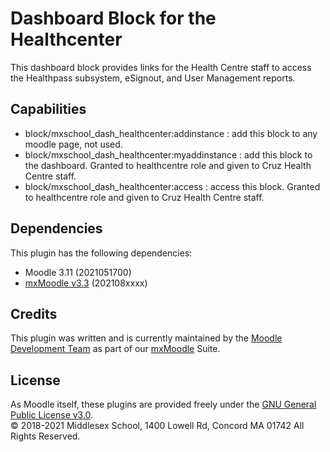 # Dashboard Block for the Healthcenter
This dashboard block provides links for the Health Centre staff to access the Healthpass subsystem, eSignout, and User Management reports.

## Capabilities
- block/mxschool_dash_healthcenter:addinstance : add this block to any moodle page, not used.
- block/mxschool_dash_healthcenter:myaddinstance : add this block to the dashboard. Granted to healthcentre role and given to Cruz Health Centre staff.
- block/mxschool_dash_healthcenter:access : access this block. Granted to healthcentre role and given to Cruz Health Centre staff.

## Dependencies
This plugin has the following dependencies:
- Moodle 3.11 (2021051700)
- [mxMoodle v3.3](/local/mxschool/README.md) (202108xxxx)

## Credits
This plugin was written and is currently maintained by the [Moodle Development Team](https://github.com/mxschool/mxMoodle/blob/dev/docs/ABOUT_US.md) as part of our [mxMoodle](https://github.com/mxschool/mxMoodle) Suite.

## License
As Moodle itself, these plugins are provided freely under the [GNU General Public License v3.0](/COPYING.txt). </br>
© 2018-2021 Middlesex School, 1400 Lowell Rd, Concord MA 01742 All Rights Reserved.
